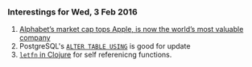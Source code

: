 ### Interestings for Wed, 3 Feb 2016

1. [Alphabet’s market cap tops Apple, is now the world’s most valuable company](http://arstechnica.com/gadgets/2016/02/alphabets-market-cap-tops-apple-is-now-the-worlds-most-valuable-company/)
2. PostgreSQL's [`ALTER TABLE USING`](http://www.postgresql.org/docs/9.5/static/sql-altertable.html) is good for update
3. [`letfn` in Clojure](http://clojuredocs.org/clojure.core/letfn) for self referenicng functions.
